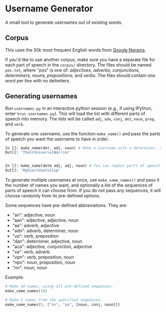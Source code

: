 # Username Generator

A small tool to generate usernames out of existing words.

## Corpus

This uses the 50k most frequent English words from [Google Ngrams](http://storage.googleapis.com/books/ngrams/books/datasetsv2.html).

If you'd like to use another corpus, make sure you have a separate file for each part of speech in the `corpus/` directory. The files should be named
`pos.txt`, where "*pos*" is one of: *adjectives, adverbs, conjunctions, determiners, nouns, prepositions,* and *verbs*. The files should contain one word per
line with no delimiters.

## Generating usernames

Run `usernames.py` in an interactive python session (e.g., if using IPython, enter `%run usernames.py`). This will load the list with different parts of speech
into memory. The lists will be called `adj`, `adv`, `conj`, `det`, `noun`, `prep`, and `verb`.

To generate one username, use the function `make_name()` and pass the parts of speech you want the username to have in order.

```python
In []: make_name(det, adj, noun) # Make a username with a determiner, adjective, and a noun.
Out[]: 'TheirUniversalWarrior'


In []: make_name(detm adj, adj, noun) # You can repeat parts of speech.
Out[]: 'MyExactUsefulCup'
```

To generate multiple usernames at once, use `make_some_names()` and pass it the number of names you want, and optionally a list of the sequences of parts of
speech it can choose from. If you do not pass any sequences, it will choose randomly from its pre-defined options.

Some sequences have pre-defined abbreviations. They are:
* "an": adjective, noun
* "aan": adjective, adjective, noun
* "aa": adverb, adjective
* "adn": adverb, determiner, noun
* "vp": verb, preposition
* "dan": determiner, adjective, noun
* "aca": adjective, conjunction, adjective
* "va": verb, adverb
* "vpn": verb, preposition, noun
* "npn": noun, preposition, noun
* "nn": noun, noun

Example:

```python
# Make 10 names, using all pre-defined sequences.
make_some_names(10)

# Make 5 names from the specified sequences.
make_some_names(5, ["nn", "aa", [noun, conj, noun]])
```
